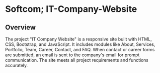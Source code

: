 # Softcom; IT-Company-Website

## Overview

The project "IT Company Website" is a responsive site built with HTML, CSS, Bootstrap, and JavaScript. It includes modules like About, Services, Portfolio, Team, Career, Contact, and FAQ. When contact or career forms are submitted, an email is sent to the company's email for prompt communication. The site meets all project requirements and functions accurately.

